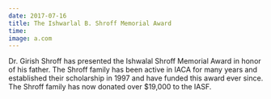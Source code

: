 ```yaml
---
date: 2017-07-16
title: The Ishwarlal B. Shroff Memorial Award
time:
image: a.com
---
```

Dr. Girish Shroff has presented the Ishwalal Shroff Memorial Award in
honor of his father. The Shroff family has been active in IACA for many
years and established their scholarship in 1997 and have funded this award
ever since. The Shroff family has now donated over $19,000 to the IASF.